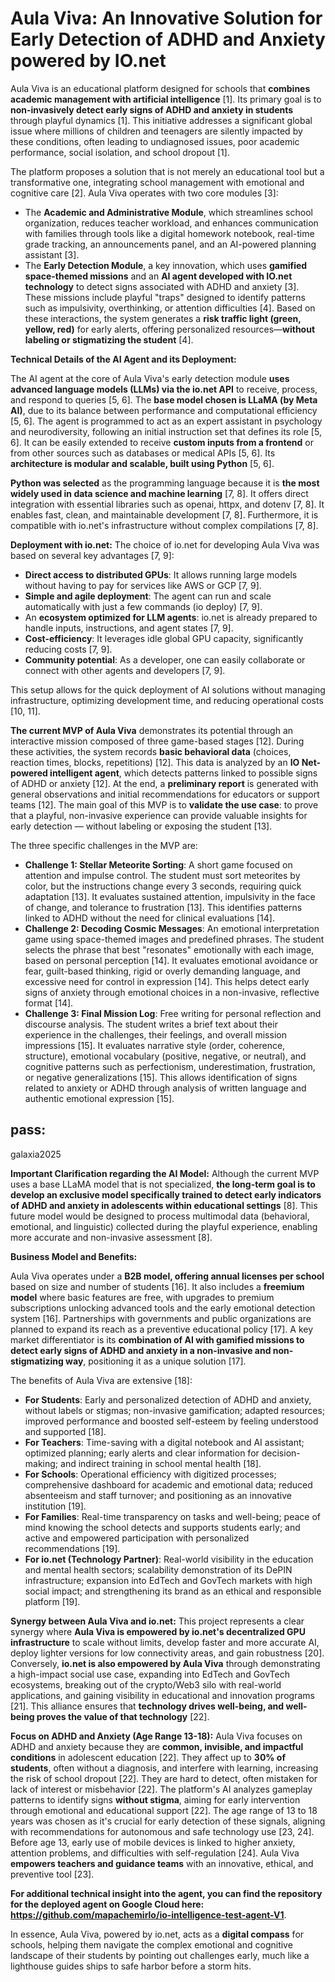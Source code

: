 # Aula Viva: An Innovative Solution for Early Detection of ADHD and Anxiety powered by IO.net

Aula Viva is an educational platform designed for schools that **combines academic management with artificial intelligence** [1]. Its primary goal is to **non-invasively detect early signs of ADHD and anxiety in students** through playful dynamics [1]. This initiative addresses a significant global issue where millions of children and teenagers are silently impacted by these conditions, often leading to undiagnosed issues, poor academic performance, social isolation, and school dropout [1].

The platform proposes a solution that is not merely an educational tool but a transformative one, integrating school management with emotional and cognitive care [2]. Aula Viva operates with two core modules [3]:
*   The **Academic and Administrative Module**, which streamlines school organization, reduces teacher workload, and enhances communication with families through tools like a digital homework notebook, real-time grade tracking, an announcements panel, and an AI-powered planning assistant [3].
*   The **Early Detection Module**, a key innovation, which uses **gamified space-themed missions** and an **AI agent developed with IO.net technology** to detect signs associated with ADHD and anxiety [3]. These missions include playful "traps" designed to identify patterns such as impulsivity, overthinking, or attention difficulties [4]. Based on these interactions, the system generates a **risk traffic light (green, yellow, red)** for early alerts, offering personalized resources—**without labeling or stigmatizing the student** [4].

**Technical Details of the AI Agent and its Deployment:**

The AI agent at the core of Aula Viva's early detection module **uses advanced language models (LLMs) via the io.net API** to receive, process, and respond to queries [5, 6]. The **base model chosen is LLaMA (by Meta AI)**, due to its balance between performance and computational efficiency [5, 6]. The agent is programmed to act as an expert assistant in psychology and neurodiversity, following an initial instruction set that defines its role [5, 6]. It can be easily extended to receive **custom inputs from a frontend** or from other sources such as databases or medical APIs [5, 6]. Its **architecture is modular and scalable, built using Python** [5, 6].

**Python was selected** as the programming language because it is **the most widely used in data science and machine learning** [7, 8]. It offers direct integration with essential libraries such as openai, httpx, and dotenv [7, 8]. It enables fast, clean, and maintainable development [7, 8]. Furthermore, it is compatible with io.net's infrastructure without complex compilations [7, 8].

**Deployment with io.net:**
The choice of io.net for developing Aula Viva was based on several key advantages [7, 9]:
*   **Direct access to distributed GPUs**: It allows running large models without having to pay for services like AWS or GCP [7, 9].
*   **Simple and agile deployment**: The agent can run and scale automatically with just a few commands (io deploy) [7, 9].
*   An **ecosystem optimized for LLM agents**: io.net is already prepared to handle inputs, instructions, and agent states [7, 9].
*   **Cost-efficiency**: It leverages idle global GPU capacity, significantly reducing costs [7, 9].
*   **Community potential**: As a developer, one can easily collaborate or connect with other agents and developers [7, 9].

This setup allows for the quick deployment of AI solutions without managing infrastructure, optimizing development time, and reducing operational costs [10, 11].

**The current MVP of Aula Viva** demonstrates its potential through an interactive mission composed of three game-based stages [12]. During these activities, the system records **basic behavioral data** (choices, reaction times, blocks, repetitions) [12]. This data is analyzed by an **IO Net-powered intelligent agent**, which detects patterns linked to possible signs of ADHD or anxiety [12]. At the end, a **preliminary report** is generated with general observations and initial recommendations for educators or support teams [12]. The main goal of this MVP is to **validate the use case**: to prove that a playful, non-invasive experience can provide valuable insights for early detection — without labeling or exposing the student [13].

The three specific challenges in the MVP are:
*   **Challenge 1: Stellar Meteorite Sorting**: A short game focused on attention and impulse control. The student must sort meteorites by color, but the instructions change every 3 seconds, requiring quick adaptation [13]. It evaluates sustained attention, impulsivity in the face of change, and tolerance to frustration [13]. This identifies patterns linked to ADHD without the need for clinical evaluations [14].
*   **Challenge 2: Decoding Cosmic Messages**: An emotional interpretation game using space-themed images and predefined phrases. The student selects the phrase that best "resonates" emotionally with each image, based on personal perception [14]. It evaluates emotional avoidance or fear, guilt-based thinking, rigid or overly demanding language, and excessive need for control in expression [14]. This helps detect early signs of anxiety through emotional choices in a non-invasive, reflective format [14].
*   **Challenge 3: Final Mission Log**: Free writing for personal reflection and discourse analysis. The student writes a brief text about their experience in the challenges, their feelings, and overall mission impressions [15]. It evaluates narrative style (order, coherence, structure), emotional vocabulary (positive, negative, or neutral), and cognitive patterns such as perfectionism, underestimation, frustration, or negative generalizations [15]. This allows identification of signs related to anxiety or ADHD through analysis of written language and authentic emotional expression [15].

## pass:
galaxia2025

**Important Clarification regarding the AI Model:** Although the current MVP uses a base LLaMA model that is not specialized, **the long-term goal is to develop an exclusive model specifically trained to detect early indicators of ADHD and anxiety in adolescents within educational settings** [8]. This future model would be designed to process multimodal data (behavioral, emotional, and linguistic) collected during the playful experience, enabling more accurate and non-invasive assessment [8].

**Business Model and Benefits:**

Aula Viva operates under a **B2B model, offering annual licenses per school** based on size and number of students [16]. It also includes a **freemium model** where basic features are free, with upgrades to premium subscriptions unlocking advanced tools and the early emotional detection system [16]. Partnerships with governments and public organizations are planned to expand its reach as a preventive educational policy [17]. A key market differentiator is its **combination of AI with gamified missions to detect early signs of ADHD and anxiety in a non-invasive and non-stigmatizing way**, positioning it as a unique solution [17].

The benefits of Aula Viva are extensive [18]:
*   **For Students**: Early and personalized detection of ADHD and anxiety, without labels or stigmas; non-invasive gamification; adapted resources; improved performance and boosted self-esteem by feeling understood and supported [18].
*   **For Teachers**: Time-saving with a digital notebook and AI assistant; optimized planning; early alerts and clear information for decision-making; and indirect training in school mental health [18].
*   **For Schools**: Operational efficiency with digitized processes; comprehensive dashboard for academic and emotional data; reduced absenteeism and staff turnover; and positioning as an innovative institution [19].
*   **For Families**: Real-time transparency on tasks and well-being; peace of mind knowing the school detects and supports students early; and active and empowered participation with personalized recommendations [19].
*   **For io.net (Technology Partner)**: Real-world visibility in the education and mental health sectors; scalability demonstration of its DePIN infrastructure; expansion into EdTech and GovTech markets with high social impact; and strengthening its brand as an ethical and responsible platform [19].

**Synergy between Aula Viva and io.net:**
This project represents a clear synergy where **Aula Viva is empowered by io.net's decentralized GPU infrastructure** to scale without limits, develop faster and more accurate AI, deploy lighter versions for low connectivity areas, and gain robustness [20]. Conversely, **io.net is also empowered by Aula Viva** through demonstrating a high-impact social use case, expanding into EdTech and GovTech ecosystems, breaking out of the crypto/Web3 silo with real-world applications, and gaining visibility in educational and innovation programs [21]. This alliance ensures that **technology drives well-being, and well-being proves the value of that technology** [22].

**Focus on ADHD and Anxiety (Age Range 13-18):**
Aula Viva focuses on ADHD and anxiety because they are **common, invisible, and impactful conditions** in adolescent education [22]. They affect up to **30% of students**, often without a diagnosis, and interfere with learning, increasing the risk of school dropout [22]. They are hard to detect, often mistaken for lack of interest or misbehavior [22]. The platform's AI analyzes gameplay patterns to identify signs **without stigma**, aiming for early intervention through emotional and educational support [22]. The age range of 13 to 18 years was chosen as it's crucial for early detection of these signals, aligning with recommendations for autonomous and safe technology use [23, 24]. Before age 13, early use of mobile devices is linked to higher anxiety, attention problems, and difficulties with self-regulation [24]. Aula Viva **empowers teachers and guidance teams** with an innovative, ethical, and preventive tool [23].

**For additional technical insight into the agent, you can find the repository for the deployed agent on Google Cloud here: https://github.com/mapachemirlo/io-intelligence-test-agent-V1**.

In essence, Aula Viva, powered by io.net, acts as a **digital compass** for schools, helping them navigate the complex emotional and cognitive landscape of their students by pointing out challenges early, much like a lighthouse guides ships to safe harbor before a storm hits.